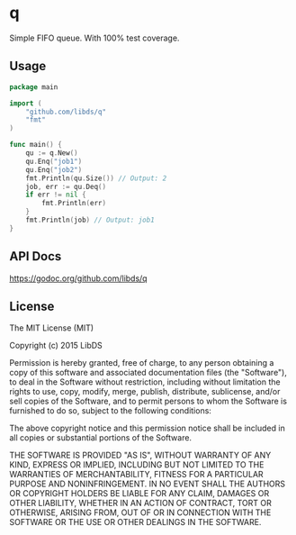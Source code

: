 # q
Simple FIFO queue. With 100% test coverage.


## Usage


```go
package main

import (
    "github.com/libds/q"
    "fmt"
)

func main() {
    qu := q.New()
    qu.Enq("job1")
    qu.Enq("job2")
    fmt.Println(qu.Size()) // Output: 2
    job, err := qu.Deq()
    if err != nil {
        fmt.Println(err)
    }
    fmt.Println(job) // Output: job1
}
```


## API Docs

https://godoc.org/github.com/libds/q


## License

The MIT License (MIT)

Copyright (c) 2015 LibDS

Permission is hereby granted, free of charge, to any person obtaining a copy
of this software and associated documentation files (the "Software"), to deal
in the Software without restriction, including without limitation the rights
to use, copy, modify, merge, publish, distribute, sublicense, and/or sell
copies of the Software, and to permit persons to whom the Software is
furnished to do so, subject to the following conditions:

The above copyright notice and this permission notice shall be included in all
copies or substantial portions of the Software.

THE SOFTWARE IS PROVIDED "AS IS", WITHOUT WARRANTY OF ANY KIND, EXPRESS OR
IMPLIED, INCLUDING BUT NOT LIMITED TO THE WARRANTIES OF MERCHANTABILITY,
FITNESS FOR A PARTICULAR PURPOSE AND NONINFRINGEMENT. IN NO EVENT SHALL THE
AUTHORS OR COPYRIGHT HOLDERS BE LIABLE FOR ANY CLAIM, DAMAGES OR OTHER
LIABILITY, WHETHER IN AN ACTION OF CONTRACT, TORT OR OTHERWISE, ARISING FROM,
OUT OF OR IN CONNECTION WITH THE SOFTWARE OR THE USE OR OTHER DEALINGS IN THE
SOFTWARE.
